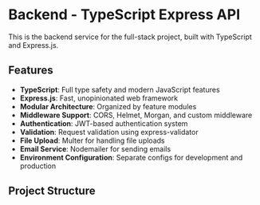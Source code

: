 # Backend - TypeScript Express API

This is the backend service for the full-stack project, built with TypeScript and Express.js.

## Features

- **TypeScript**: Full type safety and modern JavaScript features
- **Express.js**: Fast, unopinionated web framework
- **Modular Architecture**: Organized by feature modules
- **Middleware Support**: CORS, Helmet, Morgan, and custom middleware
- **Authentication**: JWT-based authentication system
- **Validation**: Request validation using express-validator
- **File Upload**: Multer for handling file uploads
- **Email Service**: Nodemailer for sending emails
- **Environment Configuration**: Separate configs for development and production

## Project Structure

